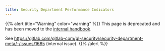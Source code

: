 ```yaml
---
title: Security Department Performance Indicators
---
```


{{% alert title="Warning" color="warning" %}}
This page is deprecated and has been moved to the [internal handbook](https://internal.gitlab.com/handbook/company/performance-indicators/security/).

See https://gitlab.com/gitlab-com/gl-security/security-department-meta/-/issues/1685
(internal issue).
{{% /alert %}}
